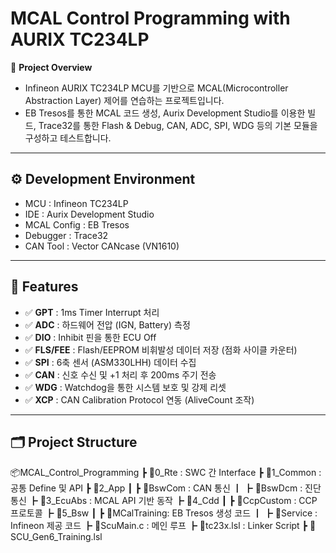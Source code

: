 # MCAL Control Programming with AURIX TC234LP

🚗 **Project Overview**
- Infineon AURIX TC234LP MCU를 기반으로 MCAL(Microcontroller Abstraction Layer) 제어를 연습하는 프로젝트입니다.
- EB Tresos를 통한 MCAL 코드 생성, Aurix Development Studio를 이용한 빌드, Trace32를 통한 Flash & Debug, CAN, ADC, SPI, WDG 등의 기본 모듈을 구성하고 테스트합니다.

---

## ⚙️ Development Environment
- MCU : Infineon TC234LP
- IDE : Aurix Development Studio
- MCAL Config : EB Tresos
- Debugger : Trace32
- CAN Tool : Vector CANcase (VN1610)

---

## 🚀 Features
- ✅ **GPT** : 1ms Timer Interrupt 처리
- ✅ **ADC** : 하드웨어 전압 (IGN, Battery) 측정
- ✅ **DIO** : Inhibit 핀을 통한 ECU Off
- ✅ **FLS/FEE** : Flash/EEPROM 비휘발성 데이터 저장 (점화 사이클 카운터)
- ✅ **SPI** : 6축 센서 (ASM330LHH) 데이터 수집
- ✅ **CAN** : 신호 수신 및 +1 처리 후 200ms 주기 전송
- ✅ **WDG** : Watchdog을 통한 시스템 보호 및 강제 리셋
- ✅ **XCP** : CAN Calibration Protocol 연동 (AliveCount 조작)

---

## 🗂 Project Structure
📦MCAL_Control_Programming
┣ 📁0_Rte : SWC 간 Interface
┣ 📁1_Common : 공통 Define 및 API
┣ 📁2_App
┃ ┣ 📁BswCom : CAN 통신
┃ ┣ 📁BswDcm : 진단 통신
┣ 📁3_EcuAbs : MCAL API 기반 동작
┣ 📁4_Cdd
┃ ┣ 📁CcpCustom : CCP 프로토콜
┣ 📁5_Bsw
┃ ┣ 📁MCalTraining: EB Tresos 생성 코드
┃ ┣ 📁Service : Infineon 제공 코드
┣ 📄ScuMain.c : 메인 루프
┣ 📄tc23x.lsl : Linker Script
┣ 📄SCU_Gen6_Training.lsl
